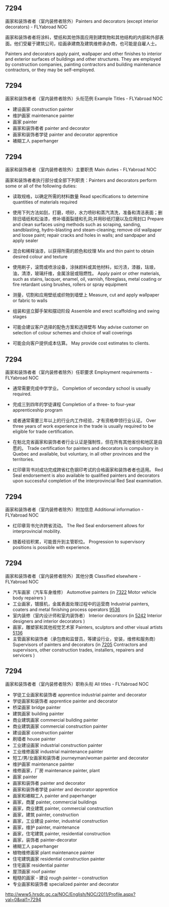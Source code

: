 ## 7294  
画家和装饰者者（室内装修者除外）Painters and decorators (except interior decorators) - FLYabroad NOC

画家和装饰者者将涂料，壁纸和其他饰面应用到建筑物和其他结构的内部和外部表面。他们受雇于建筑公司，绘画承建商及建筑维修承办商，也可能是自雇人士。

Painters and decorators apply paint, wallpaper and other finishes to interior and exterior surfaces of buildings and other structures. They are employed by construction companies, painting contractors and building maintenance contractors, or they may be self-employed. 

## 7294  
画家和装饰者者（室内装修者除外）头衔范例 Example Titles - FLYabroad NOC

* 建设画家 construction painter
* 维护画家 maintenance painter
* 画家 painter
* 画家和装饰者者 painter and decorator
* 画家和装饰者学徒 painter and decorator apprentice
* 裱糊工人 paperhanger

## 7294  
画家和装饰者者（室内装修者除外）主要职责 Main duties - FLYabroad NOC

画家和装饰者者执行部分或全部下列职责：Painters and decorators perform some or all of the following duties:

* 读取规格，以确定所需的材料数量
Read specifications to determine quantities of materials required

* 使用下列方法如刮，打磨，喷砂，水力喷砂和蒸汽清洗，准备和清洁表面；删除旧墙纸和松油漆，修补墙面裂缝和孔洞;并用砂纸打磨以及应用封口
Prepare and clean surfaces using methods such as scraping, sanding, sandblasting, hydro-blasting and steam-cleaning; remove old wallpaper and loose paint; repair cracks and holes in walls; and sandpaper and apply sealer

* 混合和稀释油漆，以获得所需的颜色和纹理
Mix and thin paint to obtain desired colour and texture

* 使用刷子，滚筒或喷涂设备，涂抹颜料或其他材料，如污渍，漆器，珐琅，油，清漆，玻璃纤维，金属涂层或阻燃性。
Apply paint or other materials, such as stains, lacquer, enamel, oil, varnish, fibreglass, metal coating or fire retardant using brushes, rollers or spray equipment

* 测量，切割和应用壁纸或织物到墙壁上
Measure, cut and apply wallpaper or fabric to walls

* 组装和竖立脚手架和摆动阶段
Assemble and erect scaffolding and swing stages

* 可能会建议客户选择的配色方案和选择壁布
May advise customer on selection of colour schemes and choice of wall coverings

* 可能会向客户提供成本估算。
May provide cost estimates to clients.

## 7294  
画家和装饰者者（室内装修者除外）任职要求 Employment requirements - FLYabroad NOC

* 通常需要完成中学学业。
Completion of secondary school is usually required.

* 完成三到四年的学徒课程
Completion of a three- to four-year apprenticeship program 

* 或者通常需要三年以上的行业内工作经验，才有资格申领行业认证。
Over three years of work experience in the trade is usually required to be eligible for trade certification.

* 在魁北克省画家和装饰者者行业认证是强制性，但在所有其他省份和地区是自愿的。
Trade certification for painters and decorators is compulsory in Quebec and available, but voluntary, in all other provinces and the territories.

* 红印章背书对成功完成跨省红色钢印考试的合格画家和装饰者者也适用。
Red Seal endorsement is also available to qualified painters and decorators upon successful completion of the interprovincial Red Seal examination.

## 7294  
画家和装饰者者（室内装修者除外）附加信息 Additional information - FLYabroad NOC

* 红印章背书允许跨省流动。
The Red Seal endorsement allows for interprovincial mobility.

* 随着经验积累，可能晋升到主管职位。
Progression to supervisory positions is possible with experience.

## 7294  
画家和装饰者者（室内装修者除外）其他分类 Classified elsewhere - FLYabroad NOC

* 汽车画家（汽车车身维修） Automotive painters (in [7322](7322) Motor vehicle body repairers )
* 工业画家，镀膜机，金属表面处理过程中的运营商 Industrial painters, coaters and metal finishing process operators [9536](9536)
* 室内装修（室内设计师和室内装饰者） Interior decorators (in [5242](5242) Interior designers and interior decorators )
* 画家，雕塑家和其他视觉艺术家 Painters, sculptors and other visual artists [5136](5136)
* 主管画家和装饰者（承包商和监督员，等建设行业，安装，维修和服务商） Supervisors of painters and decorators (in [7205](7205) Contractors and supervisors, other construction trades, installers, repairers and servicers )

## 7294  
画家和装饰者者（室内装修者除外）职称头衔 All titles - FLYabroad NOC

* 学徒工业画家和装饰者 apprentice industrial painter and decorator
* 学徒画家和装饰者 apprentice painter and decorator
* 桥梁画家 bridge painter
* 建筑画家 building painter
* 商业建筑画家 commercial building painter
* 商业建筑画家 commercial construction painter
* 建设画家 construction painter
* 刷墙者 house painter
* 工业建设画家 industrial construction painter
* 工业维修画家 industrial maintenance painter
* 短工/男/女画家和装饰者 journeyman/woman painter and decorator
* 维护画家 maintenance painter
* 维修画家，厂房 maintenance painter, plant
* 画家 painter
* 画家和装饰者 painter and decorator
* 画家和装饰者学徒 painter and decorator apprentice
* 画家和裱糊工人 painter and paperhanger
* 画家，商厦 painter, commercial buildings
* 画家，商业建筑 painter, commercial construction
* 画家，建筑 painter, construction
* 画家，工业建设 painter, industrial construction
* 画家，维护 painter, maintenance
* 画家，住宅建筑 painter, residential construction
* 画家，装饰者 painter-decorator
* 裱糊工人 paperhanger
* 植物维修画家 plant maintenance painter
* 住宅建筑画家 residential construction painter
* 住宅画家 residential painter
* 屋顶画家 roof painter
* 粗糙的画家 - 建设 rough painter – construction
* 专业画家和装饰者 specialized painter and decorator

http://www5.hrsdc.gc.ca/NOC/English/NOC/2011/Profile.aspx?val=0&val1=7294
